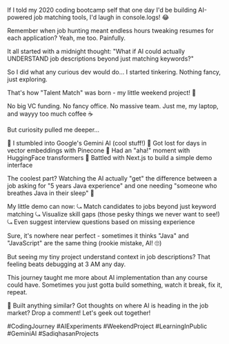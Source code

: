 If I told my 2020 coding bootcamp self that 
one day I'd be building AI-powered job matching tools, 
I'd laugh in console.logs! 😂

Remember when job hunting meant endless hours
tweaking resumes for each application?
Yeah, me too. Painfully.

It all started with a midnight thought:
"What if AI could actually UNDERSTAND job descriptions 
beyond just matching keywords?"

So I did what any curious dev would do...
I started tinkering. Nothing fancy, just exploring.

That's how "Talent Match" was born - my little weekend project! 🚀

No big VC funding.
No fancy office.
No massive team.
Just me, my laptop, and wayyy too much coffee ☕

But curiosity pulled me deeper...

🔹 I stumbled into Google's Gemini AI (cool stuff!)
🔹 Got lost for days in vector embeddings with Pinecone
🔹 Had an "aha!" moment with HuggingFace transformers
🔹 Battled with Next.js to build a simple demo interface

The coolest part? Watching the AI actually "get" the difference 
between a job asking for "5 years Java experience" and 
one needing "someone who breathes Java in their sleep" 🤣

My little demo can now:
⤿ Match candidates to jobs beyond just keyword matching
⤿ Visualize skill gaps (those pesky things we never want to see!)
⤿ Even suggest interview questions based on missing experience

Sure, it's nowhere near perfect - sometimes it thinks 
"Java" and "JavaScript" are the same thing (rookie mistake, AI! 🙄)

But seeing my tiny project understand context in job descriptions?
That feeling beats debugging at 3 AM any day.

This journey taught me more about AI implementation
than any course could have. Sometimes you just gotta 
build something, watch it break, fix it, repeat.

💬 Built anything similar? Got thoughts on where AI is heading
in the job market? Drop a comment! Let's geek out together!

#CodingJourney #AIExperiments #WeekendProject #LearningInPublic #GeminiAI #SadiqhasanProjects
